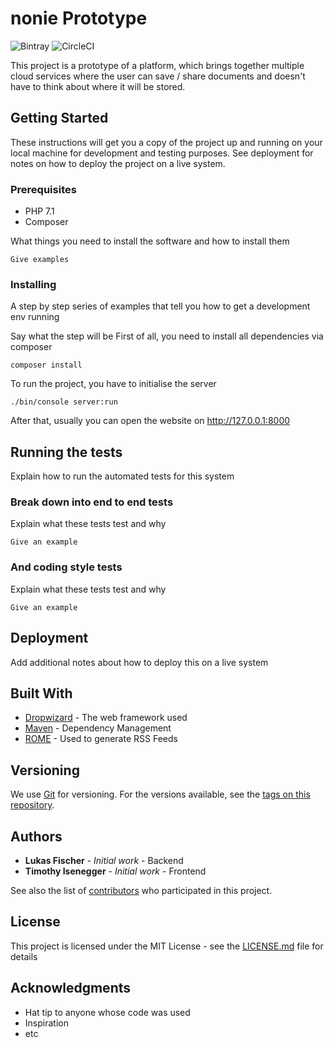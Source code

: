 # nonie Prototype
![Bintray](https://img.shields.io/badge/Milestone-Inception-blue.svg) ![CircleCI](https://circleci.com/gh/fischer-lukas/nonie-prototype.svg?style=svg)


This project is a prototype of a platform, which brings together multiple cloud services where 
the user can save / share documents and doesn't have to think about where it will be stored.

## Getting Started

These instructions will get you a copy of the project up and running on your local machine for development and testing purposes. See deployment for notes on how to deploy the project on a live system.

### Prerequisites

- PHP 7.1
- Composer

What things you need to install the software and how to install them

```
Give examples
```

### Installing

A step by step series of examples that tell you how to get a development env running

Say what the step will be
First of all, you need to install all dependencies via composer

```
composer install
```

To run the project, you have to initialise the server
```
./bin/console server:run
```

After that, usually you can open the website on http://127.0.0.1:8000

## Running the tests

Explain how to run the automated tests for this system

### Break down into end to end tests

Explain what these tests test and why

```
Give an example
```

### And coding style tests

Explain what these tests test and why

```
Give an example
```

## Deployment

Add additional notes about how to deploy this on a live system

## Built With

* [Dropwizard](http://www.dropwizard.io/1.0.2/docs/) - The web framework used
* [Maven](https://maven.apache.org/) - Dependency Management
* [ROME](https://rometools.github.io/rome/) - Used to generate RSS Feeds

## Versioning

We use [Git](https://git-scm.com/) for versioning. For the versions available, see the [tags on this repository](https://github.com/fischer-lukas/nonie-prototype/tags). 

## Authors

* **Lukas Fischer** - *Initial work* - Backend
* **Timothy Isenegger** - *Initial work* - Frontend

See also the list of [contributors](https://github.com/fischer-lukas/nonie-prototype/graphs/contributors) who participated in this project.

## License

This project is licensed under the MIT License - see the [LICENSE.md](LICENSE.md) file for details

## Acknowledgments

* Hat tip to anyone whose code was used
* Inspiration
* etc

